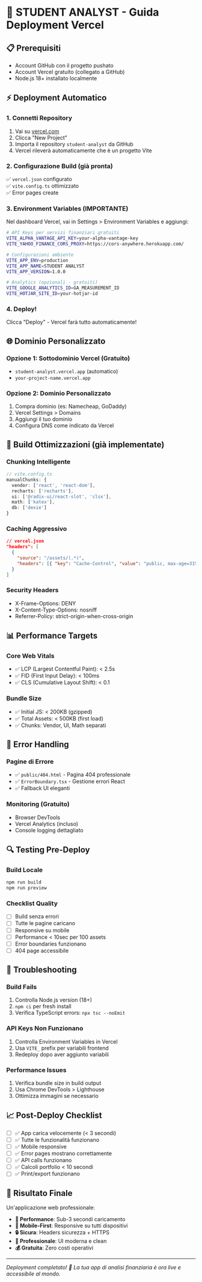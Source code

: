 # 🚀 STUDENT ANALYST - Guida Deployment Vercel

## 📋 **Prerequisiti**

- Account GitHub con il progetto pushato
- Account Vercel gratuito (collegato a GitHub)
- Node.js 18+ installato localmente

## ⚡ **Deployment Automatico**

### 1. **Connetti Repository**
1. Vai su [vercel.com](https://vercel.com)
2. Clicca "New Project"
3. Importa il repository `student-analyst` da GitHub
4. Vercel rileverà automaticamente che è un progetto Vite

### 2. **Configurazione Build (già pronta)**
✅ `vercel.json` configurato  
✅ `vite.config.ts` ottimizzato  
✅ Error pages create  

### 3. **Environment Variables (IMPORTANTE)**

Nel dashboard Vercel, vai in Settings > Environment Variables e aggiungi:

```bash
# API Keys per servizi finanziari gratuiti
VITE_ALPHA_VANTAGE_API_KEY=your-alpha-vantage-key
VITE_YAHOO_FINANCE_CORS_PROXY=https://cors-anywhere.herokuapp.com/

# Configurazioni ambiente
VITE_APP_ENV=production
VITE_APP_NAME=STUDENT ANALYST
VITE_APP_VERSION=1.0.0

# Analytics (opzionali - gratuiti)
VITE_GOOGLE_ANALYTICS_ID=GA_MEASUREMENT_ID
VITE_HOTJAR_SITE_ID=your-hotjar-id
```

### 4. **Deploy!**
Clicca "Deploy" - Vercel farà tutto automaticamente!

## 🌐 **Dominio Personalizzato**

### Opzione 1: Sottodominio Vercel (Gratuito)
- `student-analyst.vercel.app` (automatico)
- `your-project-name.vercel.app`

### Opzione 2: Dominio Personalizzato
1. Compra dominio (es: Namecheap, GoDaddy)
2. Vercel Settings > Domains
3. Aggiungi il tuo dominio
4. Configura DNS come indicato da Vercel

## 🔧 **Build Ottimizzazioni (già implementate)**

### **Chunking Intelligente**
```typescript
// vite.config.ts
manualChunks: {
  vendor: ['react', 'react-dom'],
  recharts: ['recharts'],
  ui: ['@radix-ui/react-slot', 'clsx'],
  math: ['katex'],
  db: ['dexie']
}
```

### **Caching Aggressivo**
```json
// vercel.json
"headers": [
  {
    "source": "/assets/(.*)",
    "headers": [{ "key": "Cache-Control", "value": "public, max-age=31536000, immutable" }]
  }
]
```

### **Security Headers**
- X-Frame-Options: DENY
- X-Content-Type-Options: nosniff
- Referrer-Policy: strict-origin-when-cross-origin

## 📊 **Performance Targets**

### **Core Web Vitals**
- ✅ LCP (Largest Contentful Paint): < 2.5s
- ✅ FID (First Input Delay): < 100ms  
- ✅ CLS (Cumulative Layout Shift): < 0.1

### **Bundle Size**
- ✅ Initial JS: < 200KB (gzipped)
- ✅ Total Assets: < 500KB (first load)
- ✅ Chunks: Vendor, UI, Math separati

## 🐛 **Error Handling**

### **Pagine di Errore**
- ✅ `public/404.html` - Pagina 404 professionale
- ✅ `ErrorBoundary.tsx` - Gestione errori React
- ✅ Fallback UI eleganti

### **Monitoring (Gratuito)**
- Browser DevTools
- Vercel Analytics (incluso)
- Console logging dettagliato

## 🔍 **Testing Pre-Deploy**

### **Build Locale**
```bash
npm run build
npm run preview
```

### **Checklist Quality**
- [ ] Build senza errori
- [ ] Tutte le pagine caricano
- [ ] Responsive su mobile
- [ ] Performance < 10sec per 100 assets
- [ ] Error boundaries funzionano
- [ ] 404 page accessibile

## 🚨 **Troubleshooting**

### **Build Fails**
1. Controlla Node.js version (18+)
2. `npm ci` per fresh install
3. Verifica TypeScript errors: `npx tsc --noEmit`

### **API Keys Non Funzionano**
1. Controlla Environment Variables in Vercel
2. Usa `VITE_` prefix per variabili frontend
3. Redeploy dopo aver aggiunto variabili

### **Performance Issues**
1. Verifica bundle size in build output
2. Usa Chrome DevTools > Lighthouse
3. Ottimizza immagini se necessario

## 📈 **Post-Deploy Checklist**

- [ ] ✅ App carica velocemente (< 3 secondi)
- [ ] ✅ Tutte le funzionalità funzionano
- [ ] ✅ Mobile responsive
- [ ] ✅ Error pages mostrano correttamente
- [ ] ✅ API calls funzionano
- [ ] ✅ Calcoli portfolio < 10 secondi
- [ ] ✅ Print/export funzionano

## 🎯 **Risultato Finale**

Un'applicazione web professionale:
- **🚀 Performance**: Sub-3 secondi caricamento
- **📱 Mobile-First**: Responsive su tutti dispositivi  
- **🔒 Sicura**: Headers sicurezza + HTTPS
- **🎨 Professionale**: UI moderna e clean
- **💰 Gratuita**: Zero costi operativi

---

*Deployment completato! 🎉 La tua app di analisi finanziaria è ora live e accessibile al mondo.* 